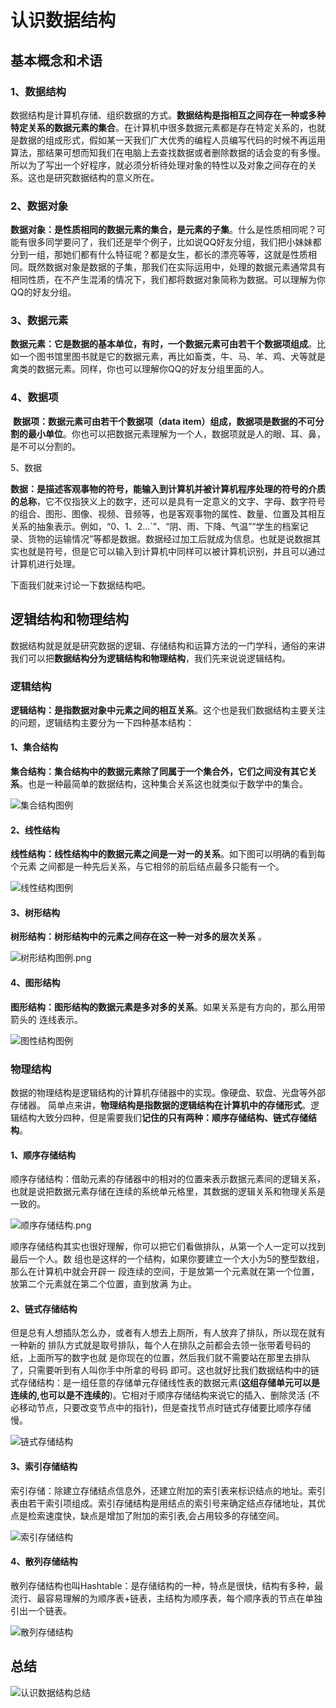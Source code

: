 # 认识数据结构

## 基本概念和术语

### 1、数据结构
​		数据结构是计算机存储、组织数据的方式。**数据结构是指相互之间存在一种或多种特定关系的数据元素的集合**。在计算机中很多数据元素都是存在特定关系的，也就是数据的组成形式，假如某一天我们广大优秀的编程人员编写代码的时候不再运用算法，那结果可想而知我们在电脑上去查找数据或者删除数据的话会变的有多慢。
​		所以为了写出一个好程序，就必须分析待处理对象的特性以及对象之间存在的关系。这也是研究数据结构的意义所在。

### 2、数据对象
​		**数据对象：是性质相同的数据元素的集合，是元素的子集**。什么是性质相同呢？可能有很多同学要问了，我们还是举个例子，比如说QQ好友分组，我们把小妹妹都分到一组，那她们都有什么特征呢？都是女生，都长的漂亮等等，这就是性质相同。既然数据对象是数据的子集，那我们在实际运用中，处理的数据元素通常具有相同性质，在不产生混淆的情况下，我们都将数据对象简称为数据。可以理解为你QQ的好友分组。

### 3、数据元素

​		**数据元素：它是数据的基本单位，有时，一个数据元素可由若干个数据项组成**。比如一个图书馆里图书就是它的数据元素，再比如畜类，牛、马、羊、鸡、犬等就是禽类的数据元素。同样，你也可以理解你QQ的好友分组里面的人。

### 4、数据项

​		**数据项：数据元素可由若干个数据项（data item）组成，数据项是数据的不可分割的最小单位**。你也可以把数据元素理解为一个人，数据项就是人的眼、耳、鼻，是不可以分割的。

5、数据

​		**数据：是描述客观事物的符号，能输入到计算机并被计算机程序处理的符号的介质的总称**，它不仅指狭义上的数字，还可以是具有一定意义的文字、字母、数字符号的组合、图形、图像、视频、音频等，也是客观事物的属性、数量、位置及其相互关系的抽象表示。例如，“0、1、2...`”、“阴、雨、下降、气温”“学生的档案记录、货物的运输情况”等都是数据。数据经过加工后就成为信息。也就是说数据其实也就是符号，但是它可以输入到计算机中同样可以被计算机识别，并且可以通过计算机进行处理。

下面我们就来讨论一下数据结构吧。

## 逻辑结构和物理结构

​		数据结构就是就是研究数据的逻辑、存储结构和运算方法的一门学科，通俗的来讲我们可以把**数据结构分为逻辑结构和物理结构**，我们先来说说逻辑结构。

### 逻辑结构

​		**逻辑结构：是指数据对象中元素之间的相互关系**。这个也是我们数据结构主要关注的问题，逻辑结构主要分为一下四种基本结构：

#### 1、集合结构

​		**集合结构：集合结构中的数据元素除了同属于一个集合外，它们之间没有其它关系**。也是一种最简单的数据结构，这种集合关系这也就类似于数学中的集合。

![集合结构图例](images/集合结构图例.png)

####  2、线性结构 

​		**线性结构：线性结构中的数据元素之间是一对一的关系**。如下图可以明确的看到每个元素 之间都是一种先后关系，与它相邻的前后结点最多只能有一个。 

![线性结构图例](images/线性结构图例.png)

####  3、树形结构 

**树形结构：树形结构中的元素之间存在这一种一对多的层次关系** 。

![树形结构图例.png](images/树形结构图例.png)

####  4、图形结构 

​		**图形结构：图形结构的数据元素是多对多的关系**。如果关系是有方向的，那么用带箭头的 连线表示。 

![图性结构图例](images/图性结构图例.png)

### 物理结构

​		数据的物理结构是逻辑结构的计算机存储器中的实现。像硬盘、软盘、光盘等外部存储器。 简单点来讲，**物理结构是指数据的逻辑结构在计算机中的存储形式**。逻辑结构大致分四种，但是需要我们**记住的只有两种：顺序存储结构、链式存储结构**。  

####  1、顺序存储结构 

​			顺序存储结构：借助元素的存储器中的相对的位置来表示数据元素间的逻辑关系，也就是说把数据元素存储在连续的系统单元格里，其数据的逻辑关系和物理关系是一致的。  

![顺序存储结构.png](images/顺序存储结构.png)

顺序存储结构其实也很好理解，你可以把它们看做排队，从第一个人一定可以找到最后一个人。数 组也是这样的一个结构，如果你要建立一个大小为5的整型数组，那么在计算机中就会开辟一 段连续的空间，于是放第一个元素就在第一个位置，放第二个元素就在第二个位置，直到放满 为止。  

####  2、链式存储结构 

​		但是总有人想插队怎么办，或者有人想去上厕所，有人放弃了排队，所以现在就有一种新的 排队方式就是取号排队，每个人在排队之前都会去领一张带着号码的纸，上面所写的数字也就 是你现在的位置，然后我们就不需要站在那里去排队了，只需要听到有人叫你手中所拿的号码 即可。这也就好比我们数据结构中的链式存储结构：是一组任意的存储单元存储线性表的数据元素(**这组存储单元可以是连续的,也可以是不连续的**)。它相对于顺序存储结构来说它的插入、删除灵活 (不必移动节点，只要改变节点中的指针)，但是查找节点时链式存储要比顺序存储慢。 

![链式存储结构](images/链式存储结构.png)

####  3、索引存储结构 

​		索引存储：除建立存储结点信息外，还建立附加的索引表来标识结点的地址。索引表由若干索引项组成。索引存储结构是用结点的索引号来确定结点存储地址，其优点是检索速度快，缺点是增加了附加的索引表,会占用较多的存储空间。 

![索引存储结构](images/索引存储结构.png)

####  4、散列存储结构 

​		散列存储结构也叫Hashtable：是存储结构的一种，特点是很快，结构有多种，最流行、最容易理解的为顺序表+链表，主结构为顺序表，每个顺序表的节点在单独引出一个链表。 

![散列存储结构](images/散列存储结构.png)

## 总结

![认识数据结构总结](images/认识数据结构总结.png)

